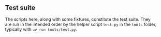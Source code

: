 ﻿## Test suite

The scripts here, along with some fixtures, constitute the test suite. They are
run in the intended order by the helper script `test.py` in the `tools` folder,
typically with `uv run tools/test.py`.
